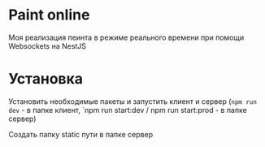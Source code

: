 # Paint online

Моя реализация пеинта в режиме реального времени при помощи Websockets на NestJS

# Установка

Установить необходимые пакеты и запустить клиент и сервер (`npm run dev` - в папке клиент, `npm run start:dev / npm run start:prod - в папке сервер)

Создать папку static пути в папке сервер